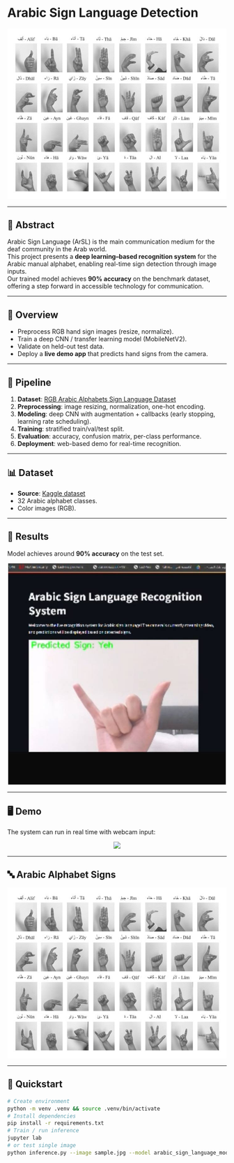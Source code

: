 # Arabic Sign Language Detection

<p align="center">
  <img src="https://github.com/AnfalAlkuraydis/Arabic-sign-language-detection/blob/main/assets/signLanguage.png" width="650"/>
</p>

---

## 📝 Abstract
Arabic Sign Language (ArSL) is the main communication medium for the deaf community in the Arab world.  
This project presents a **deep learning–based recognition system** for the Arabic manual alphabet, enabling real-time sign detection through image inputs.  
Our trained model achieves **90% accuracy** on the benchmark dataset, offering a step forward in accessible technology for communication.

---

## 📖 Overview
- Preprocess RGB hand sign images (resize, normalize).
- Train a deep CNN / transfer learning model (MobileNetV2).
- Validate on held-out test data.
- Deploy a **live demo app** that predicts hand signs from the camera.

---

## 🔄 Pipeline
1. **Dataset**: [RGB Arabic Alphabets Sign Language Dataset](https://www.kaggle.com/datasets/muhammadalbrham/rgb-arabic-alphabets-sign-language-dataset)  
2. **Preprocessing**: image resizing, normalization, one-hot encoding.  
3. **Modeling**: deep CNN with augmentation + callbacks (early stopping, learning rate scheduling).  
4. **Training**: stratified train/val/test split.  
5. **Evaluation**: accuracy, confusion matrix, per-class performance.  
6. **Deployment**: web-based demo for real-time recognition.

---

## 📊 Dataset
- **Source**: [Kaggle dataset](https://www.kaggle.com/datasets/muhammadalbrham/rgb-arabic-alphabets-sign-language-dataset)  
- 32 Arabic alphabet classes.  
- Color images (RGB).  

---

## 🎯 Results
Model achieves around **90% accuracy** on the test set.  

<p align="center">
  <img src="https://github.com/AnfalAlkuraydis/Arabic-sign-language-detection/blob/main/assets/results.jpg" width="500"/>
</p>

---

## 🖥️ Demo
The system can run in real time with webcam input:  

<p align="center">
  <img src="https://github.com/AnfalAlkuraydis/Arabic-sign-language-detection/blob/main/assets/demo.png" width="600"/>
</p>

---

## 🔤 Arabic Alphabet Signs
<p align="center">
  <img src="https://github.com/AnfalAlkuraydis/Arabic-sign-language-detection/blob/main/assets/signLanguage.png" width="750"/>
</p>

---

## 🚀 Quickstart
```bash
# Create environment
python -m venv .venv && source .venv/bin/activate
# Install dependencies
pip install -r requirements.txt
# Train / run inference
jupyter lab
# or test single image
python inference.py --image sample.jpg --model arabic_sign_language_model.keras --labels label_encoder.pkl
